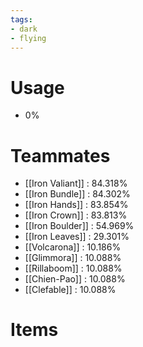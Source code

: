 ```yaml
---
tags:
- dark
- flying
---
```

# Usage
- 0%
# Teammates
- [[Iron Valiant]] : 84.318%
- [[Iron Bundle]] : 84.302%
- [[Iron Hands]] : 83.854%
- [[Iron Crown]] : 83.813%
- [[Iron Boulder]] : 54.969%
- [[Iron Leaves]] : 29.301%
- [[Volcarona]] : 10.186%
- [[Glimmora]] : 10.088%
- [[Rillaboom]] : 10.088%
- [[Chien-Pao]] : 10.088%
- [[Clefable]] : 10.088%
# Items